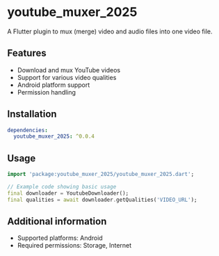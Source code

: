 # youtube_muxer_2025

A Flutter plugin to mux (merge) video and audio files into one video file.

## Features
- Download and mux YouTube videos
- Support for various video qualities
- Android platform support
- Permission handling

## Installation
```yaml
dependencies:
  youtube_muxer_2025: ^0.0.4
```

## Usage
```dart
import 'package:youtube_muxer_2025/youtube_muxer_2025.dart';

// Example code showing basic usage
final downloader = YoutubeDownloader();
final qualities = await downloader.getQualities('VIDEO_URL');
```

## Additional information
- Supported platforms: Android
- Required permissions: Storage, Internet

